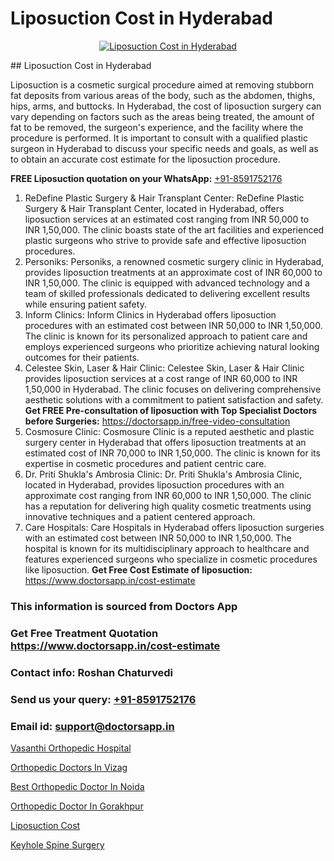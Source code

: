 # Liposuction Cost in Hyderabad

<p align="center">
  <a href="null">
    <img src="null" alt="Liposuction Cost in Hyderabad">
  </a>
</p>
## Liposuction Cost in Hyderabad

Liposuction is a cosmetic surgical procedure aimed at removing stubborn fat deposits from various areas of the body, such as the abdomen, thighs, hips, arms, and buttocks. In Hyderabad, the cost of liposuction surgery can vary depending on factors such as the areas being treated, the amount of fat to be removed, the surgeon's experience, and the facility where the procedure is performed. It is important to consult with a qualified plastic surgeon in Hyderabad to discuss your specific needs and goals, as well as to obtain an accurate cost estimate for the liposuction procedure.

**FREE Liposuction quotation on your WhatsApp:**  [+91-8591752176](https://api.whatsapp.com/send?phone=8591752176)

1) ReDefine Plastic Surgery & Hair Transplant Center:
ReDefine Plastic Surgery & Hair Transplant Center, located in Hyderabad, offers liposuction services at an estimated cost ranging from INR 50,000 to INR 1,50,000. The clinic boasts state of the art facilities and experienced plastic surgeons who strive to provide safe and effective liposuction procedures.
2) Personiks:
Personiks, a renowned cosmetic surgery clinic in Hyderabad, provides liposuction treatments at an approximate cost of INR 60,000 to INR 1,50,000. The clinic is equipped with advanced technology and a team of skilled professionals dedicated to delivering excellent results while ensuring patient safety.
3) Inform Clinics:
Inform Clinics in Hyderabad offers liposuction procedures with an estimated cost between INR 50,000 to INR 1,50,000. The clinic is known for its personalized approach to patient care and employs experienced surgeons who prioritize achieving natural looking outcomes for their patients.
4) Celestee Skin, Laser & Hair Clinic:
Celestee Skin, Laser & Hair Clinic provides liposuction services at a cost range of INR 60,000 to INR 1,50,000 in Hyderabad. The clinic focuses on delivering comprehensive aesthetic solutions with a commitment to patient satisfaction and safety.
**Get FREE Pre-consultation of liposuction with Top Specialist Doctors before Surgeries:** https://doctorsapp.in/free-video-consultation
5) Cosmosure Clinic:
Cosmosure Clinic is a reputed aesthetic and plastic surgery center in Hyderabad that offers liposuction treatments at an estimated cost of INR 70,000 to INR 1,50,000. The clinic is known for its expertise in cosmetic procedures and patient centric care.
6) Dr. Priti Shukla's Ambrosia Clinic:
Dr. Priti Shukla's Ambrosia Clinic, located in Hyderabad, provides liposuction procedures with an approximate cost ranging from INR 60,000 to INR 1,50,000. The clinic has a reputation for delivering high quality cosmetic treatments using innovative techniques and a patient centered approach.
7) Care Hospitals:
Care Hospitals in Hyderabad offers liposuction surgeries with an estimated cost between INR 50,000 to INR 1,50,000. The hospital is known for its multidisciplinary approach to healthcare and features experienced surgeons who specialize in cosmetic procedures like liposuction.
**Get Free Cost Estimate of liposuction:** https://www.doctorsapp.in/cost-estimate

### This information is sourced from Doctors App 
### Get Free Treatment Quotation https://www.doctorsapp.in/cost-estimate
### Contact info: Roshan Chaturvedi 
### Send us your query: [+91-8591752176](https://api.whatsapp.com/send?phone=8591752176) 
### Email id: support@doctorsapp.in

[Vasanthi Orthopedic Hospital](https://www.linkedin.com/pulse/vasanthi-orthopedic-hospital-doctorsapp-united-arab-emirates-ahz5e?trackingId=Yx4ttZhsQBvIRN2TEIxnjQ%3D%3D&lipi=urn%3Ali%3Apage%3Ad_flagship3_company_admin%3Bc8cvKR%2BzQDObJJNC2LloLw%3D%3D)

[Orthopedic Doctors In Vizag](https://www.linkedin.com/pulse/orthopedic-doctors-vizag-doctorsappin-lecpc?trackingId=3XZmZBsnU1urzwOTxOjGrQ%3D%3D&lipi=urn%3Ali%3Apage%3Ad_flagship3_company_admin%3BcTUR6naWQkWjeA%2BR15noZQ%3D%3D)

[Best Orthopedic Doctor In Noida](https://medium.com/@vimalrana22/best-orthopedic-doctor-in-noida-5fe7448c5c3c)

[Orthopedic Doctor In Gorakhpur](https://medium.com/@vimalrana22/orthopedic-doctor-in-gorakhpur-bec0a4633b30)

[Liposuction Cost](https://doctors-apps.github.io/doctorsapp/liposuction-cost)

[Keyhole Spine Surgery](https://doctors-apps.github.io/doctorsapp/keyhole-spine-surgery)

